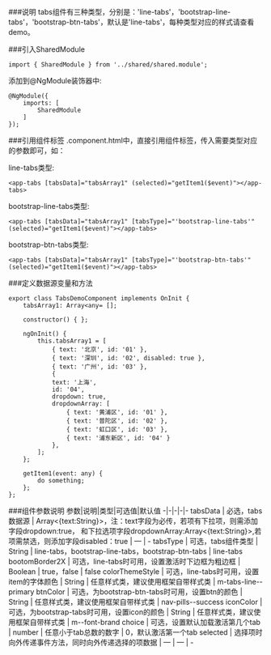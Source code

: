 ###说明
tabs组件有三种类型，分别是：'line-tabs'，'bootstrap-line-tabs'，'bootstrap-btn-tabs'，默认是'line-tabs'，每种类型对应的样式请查看demo。

###引入SharedModule 

    import { SharedModule } from '../shared/shared.module';

添加到@NgModule装饰器中: 

    @NgModule({ 
        imports: [ 
            SharedModule 
        ] 
    });

###引用组件标签
.component.html中，直接引用组件标签，传入需要类型对应的参数即可，如：

 line-tabs类型:
 
    <app-tabs [tabsData]="tabsArray1" (selected)="getItem1($event)"></app-tabs>

bootstrap-line-tabs类型:

    <app-tabs [tabsData]="tabsArray1" [tabsType]="'bootstrap-line-tabs'" (selected)="getItem1($event)"></app-tabs>

bootstrap-btn-tabs类型:

    <app-tabs [tabsData]="tabsArray1" [tabsType]="'bootstrap-btn-tabs'" (selected)="getItem1($event)"></app-tabs>

###定义数据源变量和方法

    export class TabsDemoComponent implements OnInit { 
        tabsArray1: Array<any= []; 

        constructor() { }; 

        ngOnInit() { 
            this.tabsArray1 = [ 
                { text: '北京', id: '01' }, 
                { text: '深圳', id: '02', disabled: true }, 
                { text: '广州', id: '03' }, 
                { 
                text: '上海', 
                id: '04', 
                dropdown: true, 
                dropdownArray: [ 
                    { text: '黄浦区', id: '01' }, 
                    { text: '普陀区', id: '02' }, 
                    { text: '虹口区', id: '03' }, 
                    { text: '浦东新区', id: '04' } 
                }, 
            ]; 
        }; 

        getItem1(event: any) { 
            do something; 
        }; 
    };

###组件参数说明
参数|说明|类型|可选值|默认值
-|-|-|-|-
tabsData | 必选，tabs数据源 | Array<{text:String}>，注：text字段为必传，若项有下拉项，则需添加字段dropdown:true， 和下拉选项字段dropdownArray:Array<{text:String}>,若项需禁选，则添加字段disabled：true | — | -
tabsType | 可选，tabs组件类型 | String | line-tabs，bootstrap-line-tabs，bootstrap-btn-tabs | line-tabs
bootomBorder2X | 可选，line-tabs时可用，设置激活时下边框为粗边框 | Boolean | true，false | false
colorThemeStyle | 可选，line-tabs时可用，设置item的字体颜色 | String | 任意样式类，建议使用框架自带样式类 | m-tabs-line--primary
btnColor | 可选，为bootstrap-btn-tabs时可用，设置btn的颜色 | String | 任意样式类，建议使用框架自带样式类 | nav-pills--success
iconColor | 可选，为bootstrap-tabs时可用，设置icon的颜色 | String | 任意样式类，建议使用框架自带样式类 | m--font-brand
choice | 可选，设置默认加载激活第几个tab | number | 任意小于tab总数的数字 | 0，默认激活第一个tab
selected | 选择项时向外传递事件方法，同时向外传递选择的项数据 | — | — | -